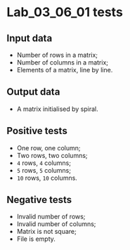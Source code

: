 # Lab_03_06_01 tests
## Input data
- Number of rows in a matrix;
- Number of columns in a matrix;
- Elements of a matrix, line by line.
## Output data
- A matrix initialised by spiral.
## Positive tests
- One row, one column;
- Two rows, two columns;
- `4` rows, `4` columns;
- `5` rows, `5` columns;
- `10` rows, `10` columns.
## Negative tests
- Invalid number of rows;
- Invalid number of columns;
- Matrix is not square;
- File is empty.